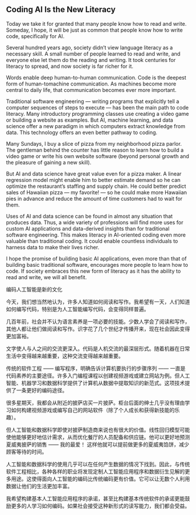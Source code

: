 ## Coding AI Is the New Literacy

Today we take it for granted that many people know how to read and write. Someday, I hope, it will be just as common that people know how to write code, specifically for AI.

Several hundred years ago, society didn’t view language literacy as a necessary skill. A small number of people learned to read and write, and everyone else let them do the reading and writing. It took centuries for literacy to spread, and now society is far richer for it.

Words enable deep human-to-human communication. Code is the deepest form of human-tomachine communication. As machines become more central to daily life, that communication becomes ever more important.

Traditional software engineering — writing programs that explicitly tell a computer sequences of steps to execute — has been the main path to code literacy. Many introductory programming classes use creating a video game or building a website as examples. But AI, machine learning, and data science offer a new paradigm in which computers extract knowledge from data. This technology offers an even better pathway to coding.

Many Sundays, I buy a slice of pizza from my neighborhood pizza parlor. The gentleman behind the counter has little reason to learn how to build a video game or write his own website software (beyond personal growth and the pleasure of gaining a new skill).

But AI and data science have great value even for a pizza maker. A linear regression model might enable him to better estimate demand so he can optimize the restaurant’s staffing and supply chain. He could better predict sales of Hawaiian pizza — my favorite! — so he could make more Hawaiian pies in advance and reduce the amount of time customers had to wait for them.

Uses of AI and data science can be found in almost any situation that produces data. Thus, a wide variety of professions will find more uses for custom AI applications and data-derived insights than for traditional software engineering. This makes literacy in AI-oriented coding even more valuable than traditional coding. It could enable countless individuals to harness data to make their lives richer.

I hope the promise of building basic AI applications, even more than that of building basic traditional software, encourages more people to learn how to code. If society embraces this new form of literacy as it has the ability to read and write, we will all benefit.

编码人工智能是新的文化

今天，我们想当然地认为，许多人知道如何阅读和写作。我希望有一天，人们知道如何编写代码，特别是为人工智能编写代码，会变得同样普遍。

几百年前，社会并不认为语言素养是一项必要的技能。少数人学会了阅读和写作，其他人都让他们做阅读和写作。识字花了几个世纪才传播开来，现在社会因此变得更加富裕。

文字使人与人之间的交流更深入。代码是人机交流的最深层形式。随着机器在日常生活中变得越来越重要，这种交流变得越来越重要。

传统的软件工程 —— 编写程序，明确告诉计算机要执行的步骤序列 —— 一直是代码素养的主要途径。许多入门编程课程以创建视频游戏或建立网站为例。但人工智能、机器学习和数据科学提供了计算机从数据中提取知识的新范式。这项技术提供了一条更好的编码途径。

很多星期天，我都会从附近的披萨店买一片披萨。柜台后面的绅士几乎没有理由学习如何构建视频游戏或编写自己的网站软件（除了个人成长和获得新技能的乐趣）。

但人工智能和数据科学即使对披萨制造商来说也有很大的价值。线性回归模型可能使他能够更好地估计需求，从而优化餐厅的人员配备和供应链。他可以更好地预测夏威夷披萨的销售 —— 我的最爱！ 这样他就可以提前做更多的夏威夷馅饼，减少顾客等待的时间。

人工智能和数据科学的使用几乎可以在任何产生数据的情况下找到。因此，与传统软件工程相比，各种各样的职业将发现定制人工智能应用程序和数据衍生见解的更多用途。这使得面向人工智能的编码比传统编码更有价值。它可以让无数个人利用数据让他们的生活更加丰富。

我希望构建基本人工智能应用程序的承诺，甚至比构建基本传统软件的承诺更能鼓励更多的人学习如何编码。如果社会接受这种新形式的读写能力，我们都会受益。